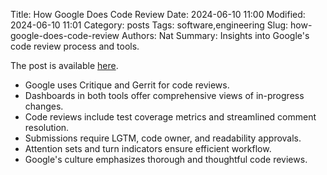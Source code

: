 Title: How Google Does Code Review
Date: 2024-06-10 11:00
Modified: 2024-06-10 11:01
Category: posts
Tags: software,engineering
Slug: how-google-does-code-review
Authors: Nat
Summary: Insights into Google's code review process and tools.

The post is available [here](https://graphite.dev/blog/how-google-does-code-review).

- Google uses Critique and Gerrit for code reviews.
- Dashboards in both tools offer comprehensive views of in-progress changes.
- Code reviews include test coverage metrics and streamlined comment resolution.
- Submissions require LGTM, code owner, and readability approvals.
- Attention sets and turn indicators ensure efficient workflow.
- Google's culture emphasizes thorough and thoughtful code reviews.

